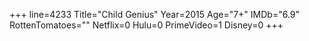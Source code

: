 +++
line=4233
Title="Child Genius"
Year=2015
Age="7+"
IMDb="6.9"
RottenTomatoes=""
Netflix=0
Hulu=0
PrimeVideo=1
Disney=0
+++

